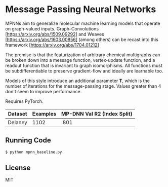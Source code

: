 # Message Passing Neural Networks

MPNNs aim to generalize molecular machine learning models that operate on graph-valued inputs. Graph-Convolutions [https://arxiv.org/abs/1509.09292] and Weaves [https://arxiv.org/abs/1603.00856] (among others) can be recast into this framework [https://arxiv.org/abs/1704.01212]

The premise is that the featurization of arbitrary chemical multigraphs can be broken down into a message function, vertex-update function, and a readout function that is invariant to graph isomorphisms. All functions must be subdifferentiable to preserve gradient-flow and ideally are learnable too.

Models of this style introduce an additional parameter **T**, which is the number of iterations for the message-passing stage. Values greater than 4 don't seem to improve performance.

Requires PyTorch.

| Dataset | Examples | MP-DNN Val R2 (Index Split) |
| ------ | ------ | ------ |
| Delaney | 1102 | .801 |

## Running Code
```sh
$ python mpnn_baseline.py
```

License
----

MIT